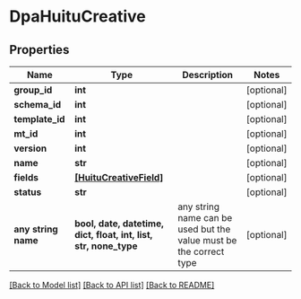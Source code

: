 # DpaHuituCreative


## Properties
Name | Type | Description | Notes
------------ | ------------- | ------------- | -------------
**group_id** | **int** |  | [optional] 
**schema_id** | **int** |  | [optional] 
**template_id** | **int** |  | [optional] 
**mt_id** | **int** |  | [optional] 
**version** | **int** |  | [optional] 
**name** | **str** |  | [optional] 
**fields** | [**[HuituCreativeField]**](HuituCreativeField.md) |  | [optional] 
**status** | **str** |  | [optional] 
**any string name** | **bool, date, datetime, dict, float, int, list, str, none_type** | any string name can be used but the value must be the correct type | [optional]

[[Back to Model list]](../README.md#documentation-for-models) [[Back to API list]](../README.md#documentation-for-api-endpoints) [[Back to README]](../README.md)



